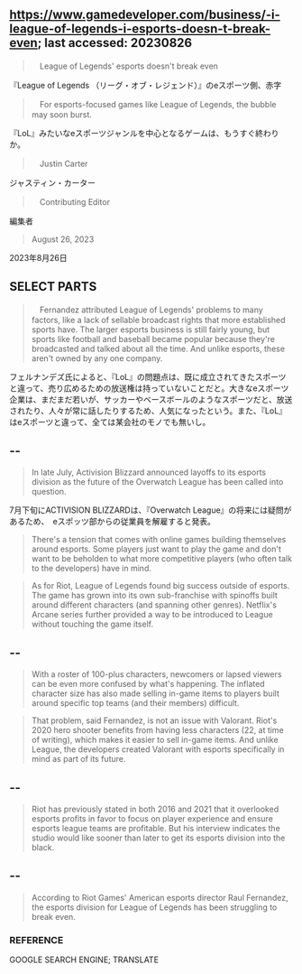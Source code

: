 ## https://www.gamedeveloper.com/business/-i-league-of-legends-i-esports-doesn-t-break-even; last accessed: 20230826

>　League of Legends' esports doesn't break even

『League of Legends （リーグ・オブ・レジェンド）』のeスポーツ側、赤字

>　For esports-focused games like League of Legends, the bubble may soon burst.

『LoL』みたいなeスポーツジャンルを中心となるゲームは、もうすぐ終わりか。

>　Justin Carter

ジャスティン・カーター

>　Contributing Editor

編集者

> August 26, 2023

2023年8月26日

## SELECT PARTS

>　Fernandez attributed League of Legends' problems to many factors, like a lack of sellable broadcast rights that more established sports have. The larger esports business is still fairly young, but sports like football and baseball became popular because they're broadcasted and talked about all the time. And unlike esports, these aren't owned by any one company.

フェルナンデズ氏によると、『LoL』の問題点は、既に成立されてきたスポーツと違って、売り広めるための放送権は持っていないことだと。大きなeスポーツ企業は、まだまだ若いが、サッカーやベースボールのようなスポーツだと、放送されたり、人々が常に話したりするため、人気になったという。また、『LoL』はeスポーツと違って、全ては某会社のモノでも無いし。

## --

> In late July, Activision Blizzard announced layoffs to its esports division as the future of the Overwatch League has been called into question. 

7月下旬にACTIVISION BLIZZARDは、『Overwatch League』の将来には疑問があるため、　eスポッツ部からの従業員を解雇すると発表。

> There's a tension that comes with online games building themselves around esports. Some players just want to play the game and don't want to be beholden to what more competitive players (who often talk to the developers) have in mind. 

> As for Riot, League of Legends found big success outside of esports. The game has grown into its own sub-franchise with spinoffs built around different characters (and spanning other genres). Netflix's Arcane series further provided a way to be introduced to League without touching the game itself. 

## --

> With a roster of 100-plus characters, newcomers or lapsed viewers can be even more confused by what's happening. The inflated character size has also made selling in-game items to players built around specific top teams (and their members) difficult. 

> That problem, said Fernandez, is not an issue with Valorant. Riot's 2020 hero shooter benefits from having less characters (22, at time of writing), which makes it easier to sell in-game items. And unlike League, the developers created Valorant with esports specifically in mind as part of its future.

## --

> Riot has previously stated in both 2016 and 2021 that it overlooked esports profits in favor to focus on player experience and ensure esports league teams are profitable. But his interview indicates the studio would like sooner than later to get its esports division into the black.

## --

> According to Riot Games' American esports director Raul Fernandez, the esports division for League of Legends has been struggling to break even.

### REFERENCE

GOOGLE SEARCH ENGINE; TRANSLATE
